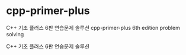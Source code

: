 # cpp-primer-plus
C++ 기초 플러스 6판 연습문제 솔루션
cpp-primer-plus 6th edition problem solving 

C++ 기초 플러스 6판 연습문제 솔루션
